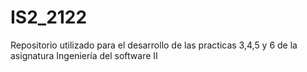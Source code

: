 # IS2_2122
Repositorio utilizado para el desarrollo de las practicas 3,4,5 y 6 de la asignatura Ingeniería del software II
